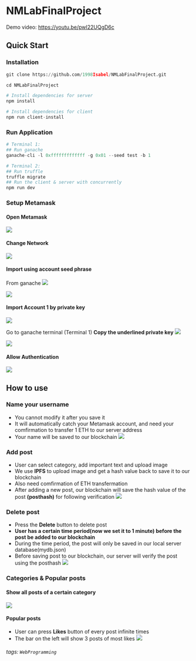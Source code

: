 # NMLabFinalProject
Demo video: https://youtu.be/pwI22UQgD6c

## Quick Start
### Installation
```python
git clone https://github.com/1998Isabel/NMLabFinalProject.git

cd NMLabFinalProject

# Install dependencies for server
npm install  

# Install dependencies for client
npm run client-install 
```
### Run Application
```python
# Terminal 1: 
## Run ganache
ganache-cli -l 0xfffffffffffff -g 0x01 --seed test -b 1

# Terminal 2:
## Run truffle
truffle migrate
## Run the client & server with concurrently
npm run dev
```
### Setup Metamask
#### Open Metamask
![](https://i.imgur.com/4TZrDhj.png)

#### Change Network
![](https://i.imgur.com/tKBAmP8.png)

#### Import using account seed phrase
From ganache
![](https://i.imgur.com/OyNh5pT.png)

![](https://i.imgur.com/YGDsjvH.png)

#### Import Account 1 by private key
![](https://i.imgur.com/NEWDMwW.png)

Go to ganache terminal (Terminal 1)
**Copy the underlined private key**
![](https://i.imgur.com/ZS8BTMz.png)


![](https://i.imgur.com/dAIY3HU.png)

#### Allow Authentication
![](https://i.imgur.com/34mj2X8.png)



## How to use

### Name your username
* You cannot modify it after you save it
* It will automatically catch your Metamask account, and need your comfirmation to transfer 1 ETH to our server address
* Your name will be saved to our blockchain
![](https://i.imgur.com/pL1LRLn.png)

### Add post
* User can select category, add important text and upload image
* We use **IPFS** to upload image and get a hash value back to save it to our blockchain
* Also need comfirmation of ETH transfermation
* After adding a new post, our blockchain will save the hash value of the post **(posthash)** for following verification
![](https://i.imgur.com/juQtYRN.png)

### Delete post
* Press the **Delete** button to delete post
* **User has a certain time period(now we set it to 1 minute) before the post be added to our blockchain**
* During the time period, the post will only be saved in our local server database(mydb.json)
* Before saving post to our blockchain, our server will verify the post using the posthash
![](https://i.imgur.com/Pi1jAnB.png)

### Categories & Popular posts
#### Show all posts of a certain category
![](https://i.imgur.com/4cufTSo.png)
#### Popular posts
* User can press **Likes** button of every post infinite times
* The bar on the left will show 3 posts of most likes
![](https://i.imgur.com/Ueq84wl.png)


###### tags: `WebProgramming`
